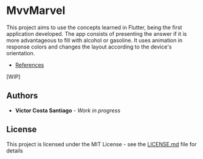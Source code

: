 # MvvMarvel

This project aims to use the concepts learned in Flutter, being the first application developed.
The app consists of presenting the answer if it is more advantageous to fill with alcohol or gasoline.
It uses animation in response colors and changes the layout according to the device's orientation.

* [References](https://app.balta.io/)
 
[WIP]

## Authors

* **Victor Costa Santiago** - *Work in progress*

## License

This project is licensed under the MIT License - see the [LICENSE.md](LICENSE.md) file for details
